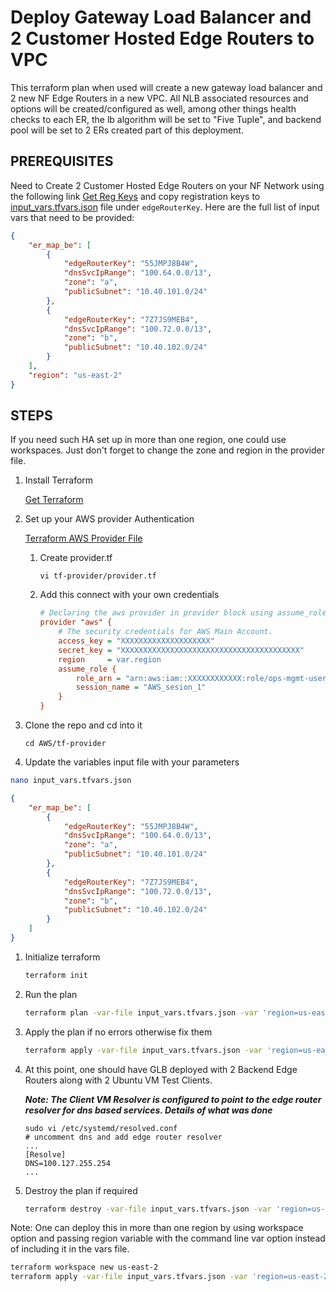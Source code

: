 
# Deploy Gateway Load Balancer and 2 Customer Hosted Edge Routers to VPC

This terraform plan when used will create a new gateway load balancer and 2 new NF Edge Routers in a new VPC. All NLB associated resources and options will be created/configured as well, among other things health checks to each ER, the lb algorithm will be set to "Five Tuple", and backend pool will be set to 2 ERs created part of this deployment.

## **PREREQUISITES**

Need to Create 2 Customer Hosted Edge Routers on your NF Network using the following link [Get Reg Keys](https://nfconsole.io/login) and copy registration keys to [input_vars.tfvars.json](tf-provider/input_vars.tfvars.json) file under `edgeRouterKey`. Here  are the full list of input vars that need to be provided:

```json
{
    "er_map_be": [
        {
            "edgeRouterKey": "55JMPJ8B4W",
            "dnsSvcIpRange": "100.64.0.0/13",
            "zone": "a",
            "publicSubnet": "10.40.101.0/24"
        },
        {
            "edgeRouterKey": "7Z7JS9MEB4",
            "dnsSvcIpRange": "100.72.0.0/13",
            "zone": "b",
            "publicSubnet": "10.40.102.0/24"
        }
    ],
    "region": "us-east-2"
}
```

## **STEPS**

If you need such HA set up in more than one region, one could use workspaces. Just don't forget to change the zone and region in the provider file.

1. Install Terraform

    [Get Terraform](https://www.terraform.io/downloads)

1. Set up your AWS provider Authentication

    [Terraform AWS Provider File](https://registry.terraform.io/providers/hashicorp/aws/latest/docs)

    1. Create provider.tf

        ```shell
        vi tf-provider/provider.tf
        ```

    1. Add this connect with your own credentials

        ```ini
        # Declaring the aws provider in provider block using assume_role.
        provider "aws" {
            # The security credentials for AWS Main Account.
            access_key = "XXXXXXXXXXXXXXXXXXXX"
            secret_key = "XXXXXXXXXXXXXXXXXXXXXXXXXXXXXXXXXXXXXXXX"
            region     = var.region
            assume_role {
                role_arn = "arn:aws:iam::XXXXXXXXXXXX:role/ops-mgmt-user"
                session_name = "AWS_sesion_1"
            }
        }
        ```

1. Clone the repo and cd into it

    ```shell
    cd AWS/tf-provider
    ```

1. Update the variables input file with your parameters

```bash
nano input_vars.tfvars.json
```

```json
{
    "er_map_be": [
        {
            "edgeRouterKey": "55JMPJ8B4W",
            "dnsSvcIpRange": "100.64.0.0/13",
            "zone": "a",
            "publicSubnet": "10.40.101.0/24"
        },
        {
            "edgeRouterKey": "7Z7JS9MEB4",
            "dnsSvcIpRange": "100.72.0.0/13",
            "zone": "b",
            "publicSubnet": "10.40.102.0/24"
        }
    ]
}
```

1. Initialize terraform

    ```bash
    terraform init
    ```

1. Run the plan

    ```bash
    terraform plan -var-file input_vars.tfvars.json -var 'region=us-east-2'
    ```

1. Apply the plan if no errors otherwise fix them

    ```bash
    terraform apply -var-file input_vars.tfvars.json -var 'region=us-east-2'
    ```

1. At this point, one should have GLB deployed with 2 Backend Edge Routers along with 2 Ubuntu VM Test Clients.

    ***Note: The Client VM Resolver is configured  to point to the edge router resolver for dns based services. Details of what was done***

    ```shell
    sudo vi /etc/systemd/resolved.conf
    # uncomment dns and add edge router resolver
    ...
    [Resolve]
    DNS=100.127.255.254
    ...
    ```

1. Destroy the plan if required

    ```bash
    terraform destroy -var-file input_vars.tfvars.json -var 'region=us-east-2'
    ```

Note:
One can deploy this in more than one region by using workspace option and passing region variable with the command line var option instead of including it in the vars file.

```bash
terraform workspace new us-east-2
terraform apply -var-file input_vars.tfvars.json -var 'region=us-east-2'
```
